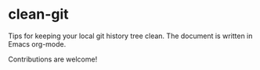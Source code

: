 clean-git
===============

Tips for keeping your local git history tree clean. The document is written in Emacs org-mode.

Contributions are welcome!
